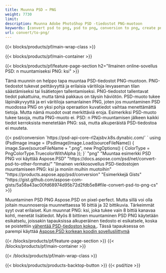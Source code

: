 ```yaml
---
title: Muunna PSD → PNG
weight: 7730
limit: 
description: Muunna Adobe PhotoShop PSD -tiedostot PNG-muotoon
keywords: [convert psd to png, psd to png, conversion to png, create png from psd, print psd as png]
url: convert/to-png/
---
```


{{< blocks/products/pf/main-wrap-class >}}

{{< blocks/products/pf/main-container >}}

{{< blocks/products/pf/feature-page-section h2="Ilmainen online-sovellus PSD: n muuntamiseksi PNG: ksi" >}}
<p>Tämä muunnin on helppo tapa muuntaa PSD-tiedostot PNG-muotoon. PNG-tiedostot tukevat peittävyyttä ja erilaisia väritiloja levyaseman tilan säästämiseksi tai lisätietojen tallentamiseksi. PNG-tiedostot tallentavat tiedot pakattuina, mutta tämä pakkaus on täysin häviötön. PSD-muoto tukee läpinäkyvyyttä ja eri väritiloja samanlainen PNG, joten jos muuntaminen PSD muodossa PNG on yksi pohja operaation kuvatiedot vaihtaa menettämättä tietoja. Mutta nämä muodot ovat merkittäviä eroja. Esimerkiksi PSD-muoto tukee tasoja, mutta PNG-muoto ei. PSD: n PNG-muuntamisen jälkeen kaikki tiedot kerroksista menetetään PNG: ssä, mutta alkuperäistä PSD-tiedostoa ei muuteta.</p>
{{< psd/conversion `https://psd-api-core-rl2ajsbv.k8s.dynabic.com/` 
`    using (PsdImage image = (PsdImage)Image.Load(sourceFileName))
    {
        image.Save(sourceFileName + ".png",  new PngOptions() {  ColorType = PngColorType.TruecolorWithAlpha });
    }` 
	"png" 
"Muuntaa esimerkki PSD PNG voi käyttää Aspose.PSD"  "https://docs.aspose.com/psd/net/convert-psd-to-other-formats/" 
"Ilmainen verkkosovellus PSD-tiedostojen muuntamiseen PNG: ksi ja moniin muihin muotoihin" "https://products.aspose.app/psd/conversion" 
"Esimerkkejä Gists" "https://gist.github.com/aspose-com-gists/5a58a43ac00fd68974d95b72d2fdb5e8#file-convert-psd-to-png-cs" >}}
<p>Muuntaminen PSD PNG Aspose.PSD on pixel-perfect. Mutta sillä voi olla joitain muunnoseroja muunnettaessa 16 bittiä ja 32 bittikuvia. Tärkeimmät syyt ovat erilaiset. Kun muunnat PNG: ksi, joka tukee vain 8 bittiä kanavaa kohti, menetät lisätiedot. Myös 8 bittinen muuntaminen PSD PNG käytetään esikatselu, joissakin tapauksissa alkuperäinen tiedosto ei esikatsele, koska se poistettiin <a href="/psd/reduce-size">vähentää PSD-tiedoston kokoa.</a>. Tässä tapauksessa on parempi käyttää <a href="/psd">Aspose.PSD korkean koodin sovellusliittymä</a></p>
{{< /blocks/products/pf/feature-page-section >}}
{{< /blocks/products/pf/main-container >}}


{{< /blocks/products/pf/main-wrap-class >}}

{{< blocks/products/products-backtop-button >}}
{{< psd/tize >}}
